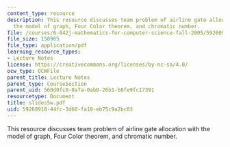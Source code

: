 ```yaml
---
content_type: resource
description: This resource discusses team problem of airline gate allocation with
  the model of graph, Four Color theorem, and chromatic number.
file: /courses/6-042j-mathematics-for-computer-science-fall-2005/5926091844fc3d60fa18eb75c9a2bc03_slides5w.pdf
file_size: 150965
file_type: application/pdf
learning_resource_types:
- Lecture Notes
license: https://creativecommons.org/licenses/by-nc-sa/4.0/
ocw_type: OCWFile
parent_title: Lecture Notes
parent_type: CourseSection
parent_uid: 560d0fc0-0a7a-0ab0-26b1-b8fe9fc17391
resourcetype: Document
title: slides5w.pdf
uid: 59260918-44fc-3d60-fa18-eb75c9a2bc03
---
```

This resource discusses team problem of airline gate allocation with the model of graph, Four Color theorem, and chromatic number.